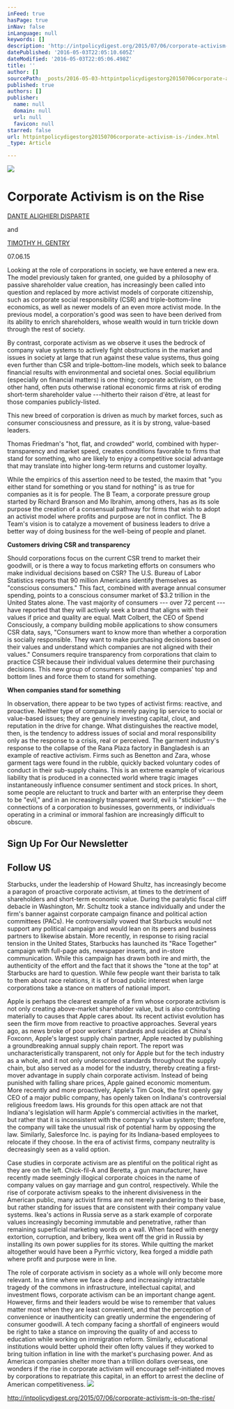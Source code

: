 ```yaml
---
inFeed: true
hasPage: true
inNav: false
inLanguage: null
keywords: []
description: 'http://intpolicydigest.org/2015/07/06/corporate-activism-is-on-the-rise/'
datePublished: '2016-05-03T22:05:10.605Z'
dateModified: '2016-05-03T22:05:06.498Z'
title: ''
author: []
sourcePath: _posts/2016-05-03-httpintpolicydigestorg20150706corporate-activism-is-.md
published: true
authors: []
publisher:
  name: null
  domain: null
  url: null
  favicon: null
starred: false
url: httpintpolicydigestorg20150706corporate-activism-is-/index.html
_type: Article

---
```

![](https://the-grid-user-content.s3-us-west-2.amazonaws.com/c701e718-bd5c-46a0-851a-49ae392db52e.jpg)

# 

# Corporate Activism is on the Rise

[DANTE ALIGHIERI DISPARTE][0]

and

[TIMOTHY H. GENTRY][1]

07.06.15

Looking at the role of corporations in society, we have entered a new era. The model previously taken for granted, one guided by a philosophy of passive shareholder value creation, has increasingly been called into question and replaced by more activist models of corporate citizenship, such as corporate social responsibility (CSR) and triple-bottom-line economics, as well as newer models of an even more activist mode. In the previous model, a corporation's good was seen to have been derived from its ability to enrich shareholders, whose wealth would in turn trickle down through the rest of society.

By contrast, corporate activism as we observe it uses the bedrock of company value systems to actively fight obstructions in the market and issues in society at large that run against these value systems, thus going even further than CSR and triple-bottom-line models, which seek to balance financial results with environmental and societal ones. Social equilibrium (especially on financial matters) is one thing; corporate activism, on the other hand, often puts otherwise rational economic firms at risk of eroding short-term shareholder value ---hitherto their raison d'être, at least for those companies publicly-listed.

This new breed of corporation is driven as much by market forces, such as consumer consciousness and pressure, as it is by strong, value-based leaders.

Thomas Friedman's "hot, flat, and crowded" world, combined with hyper-transparency and market speed, creates conditions favorable to firms that stand for something, who are likely to enjoy a competitive social advantage that may translate into higher long-term returns and customer loyalty.

While the empirics of this assertion need to be tested, the maxim that "you either stand for something or you stand for nothing" is as true for companies as it is for people. The B Team, a corporate pressure group started by Richard Branson and Mo Ibrahim, among others, has as its sole purpose the creation of a consensual pathway for firms that wish to adopt an activist model where profits and purpose are not in conflict. The B Team's vision is to catalyze a movement of business leaders to drive a better way of doing business for the well-being of people and planet.

**Customers driving CSR and transparency**

Should corporations focus on the current CSR trend to market their goodwill, or is there a way to focus marketing efforts on consumers who make individual decisions based on CSR? The U.S. Bureau of Labor Statistics reports that 90 million Americans identify themselves as "conscious consumers." This fact, combined with average annual consumer spending, points to a conscious consumer market of $3.2 trillion in the United States alone. The vast majority of consumers --- over 72 percent --- have reported that they will actively seek a brand that aligns with their values if price and quality are equal. Matt Colbert, the CEO of Spend Consciously, a company building mobile applications to show consumers CSR data, says, "Consumers want to know more than whether a corporation is socially responsible. They want to make purchasing decisions based on their values and understand which companies are not aligned with their values." Consumers require transparency from corporations that claim to practice CSR because their individual values determine their purchasing decisions. This new group of consumers will change companies' top and bottom lines and force them to stand for something.

**When companies stand for something**

In observation, there appear to be two types of activist firms: reactive, and proactive. Neither type of company is merely paying lip service to social or value-based issues; they are genuinely investing capital, clout, and reputation in the drive for change. What distinguishes the reactive model, then, is the tendency to address issues of social and moral responsibility only as the response to a crisis, real or perceived. The garment industry's response to the collapse of the Rana Plaza factory in Bangladesh is an example of reactive activism. Firms such as Benetton and Zara, whose garment tags were found in the rubble, quickly backed voluntary codes of conduct in their sub-supply chains. This is an extreme example of vicarious liability that is produced in a connected world where tragic images instantaneously influence consumer sentiment and stock prices. In short, some people are reluctant to truck and barter with an enterprise they deem to be "evil," and in an increasingly transparent world, evil is "stickier" --- the connections of a corporation to businesses, governments, or individuals operating in a criminal or immoral fashion are increasingly difficult to obscure.

## Sign Up For Our Newsletter

## Follow US

Starbucks, under the leadership of Howard Shultz, has increasingly become a paragon of proactive corporate activism, at times to the detriment of shareholders and short-term economic value. During the paralytic fiscal cliff debacle in Washington, Mr. Schultz took a stance individually and under the firm's banner against corporate campaign finance and political action committees (PACs). He controversially vowed that Starbucks would not support any political campaign and would lean on its peers and business partners to likewise abstain. More recently, in response to rising racial tension in the United States, Starbucks has launched its "Race Together" campaign with full-page ads, newspaper inserts, and in-store communication. While this campaign has drawn both ire and mirth, the authenticity of the effort and the fact that it shows the "tone at the top" at Starbucks are hard to question. While few people want their barista to talk to them about race relations, it is of broad public interest when large corporations take a stance on matters of national import.

Apple is perhaps the clearest example of a firm whose corporate activism is not only creating above-market shareholder value, but is also contributing materially to causes that Apple cares about. Its recent activist evolution has seen the firm move from reactive to proactive approaches. Several years ago, as news broke of poor workers' standards and suicides at China's Foxconn, Apple's largest supply chain partner, Apple reacted by publishing a groundbreaking annual supply chain report. The report was uncharacteristically transparent, not only for Apple but for the tech industry as a whole, and it not only underscored standards throughout the supply chain, but also served as a model for the industry, thereby creating a first-mover advantage in supply chain corporate activism. Instead of being punished with falling share prices, Apple gained economic momentum. More recently and more proactively, Apple's Tim Cook, the first openly gay CEO of a major public company, has openly taken on Indiana's controversial religious freedom laws. His grounds for this open attack are not that Indiana's legislation will harm Apple's commercial activities in the market, but rather that it is inconsistent with the company's value system; therefore, the company will take the unusual risk of potential harm by opposing the law. Similarly, Salesforce Inc. is paying for its Indiana-based employees to relocate if they choose. In the era of activist firms, company neutrality is decreasingly seen as a valid option.

Case studies in corporate activism are as plentiful on the political right as they are on the left. Chick-fil-A and Beretta, a gun manufacturer, have recently made seemingly illogical corporate choices in the name of company values on gay marriage and gun control, respectively. While the rise of corporate activism speaks to the inherent divisiveness in the American public, many activist firms are not merely pandering to their base, but rather standing for issues that are consistent with their company value systems. Ikea's actions in Russia serve as a stark example of corporate values increasingly becoming immutable and penetrative, rather than remaining superficial marketing words on a wall. When faced with energy extortion, corruption, and bribery, Ikea went off the grid in Russia by installing its own power supplies for its stores. While quitting the market altogether would have been a Pyrrhic victory, Ikea forged a middle path where profit and purpose were in line.

The role of corporate activism in society as a whole will only become more relevant. In a time where we face a deep and increasingly intractable tragedy of the commons in infrastructure, intellectual capital, and investment flows, corporate activism can be an important change agent. However, firms and their leaders would be wise to remember that values matter most when they are least convenient, and that the perception of convenience or inauthenticity can greatly undermine the engendering of consumer goodwill. A tech company facing a shortfall of engineers would be right to take a stance on improving the quality of and access to education while working on immigration reform. Similarly, educational institutions would better uphold their often lofty values if they worked to bring tuition inflation in line with the market's purchasing power. And as American companies shelter more than a trillion dollars overseas, one wonders if the rise in corporate activism will encourage self-initiated moves by corporations to repatriate this capital, in an effort to arrest the decline of American competitiveness.
![](https://the-grid-user-content.s3-us-west-2.amazonaws.com/480a89c0-bdd5-4e00-84ce-2830a4bfdf8c.jpg)

http://intpolicydigest.org/2015/07/06/corporate-activism-is-on-the-rise/

[0]: http://intpolicydigest.org/author/dante-alighieri-disparte/ "Posts by Dante Alighieri Disparte"
[1]: http://intpolicydigest.org/author/tim-gentry/ "Posts by Timothy H. Gentry"